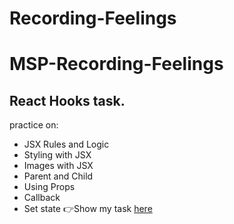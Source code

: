 # Recording-Feelings

# MSP-Recording-Feelings
## React Hooks task.
practice on:
- JSX Rules and Logic
- Styling with JSX
- Images with JSX
- Parent and Child
- Using Props
- Callback
- Set state
👉Show my task [here](https://xxxx.repl.co/)
